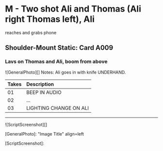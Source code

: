 # M - Two shot Ali and Thomas (Ali right Thomas left), Alireaches and grabs phone

## Shoulder-Mount Static: Card A009

### Lavs on Thomas and Ali, boom from above

![GeneralPhoto][]
Notes: Ali goes in with knife UNDERHAND.

| Takes | Description |
|:---|:----|
| 01 | BEEP IN AUDIO |
| 02 | ... |
| 03 | LIGHTING CHANGE ON ALI |

----

![ScriptScreenshot][]


[GeneralPhoto]:  "Image Title" align=left

[ScriptScreenshot]: 